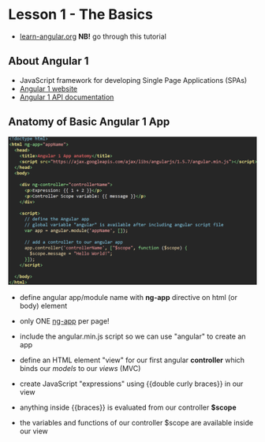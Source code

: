 # Lesson 1 - The Basics

- [learn-angular.org](http://learn-angular.org) **NB!** go through this tutorial

## About Angular 1
- JavaScript framework for developing Single Page Applications (SPAs)
- [Angular 1 website](https://angularjs.org)
- [Angular 1 API documentation](https://docs.angularjs.org/api)

## Anatomy of Basic Angular 1 App
![anatomy.png](img/anatomy.png)

- define angular app/module name with **ng-app** directive on html (or body) element
- only ONE [ng-app](https://docs.angularjs.org/api/ng/directive/ngApp) per page! 

- include the angular.min.js script so we can use "angular" to create an app
- define an HTML element "view" for our first angular **controller** which binds our *models* to our *views* (MVC)
- create JavaScript "expressions" using {{double curly braces}} in our view 
- anything inside {{braces}} is evaluated from our controller **$scope** 
- the variables and functions of our controller $scope are available inside our view

